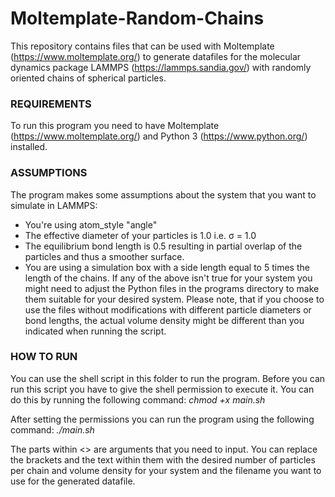 # Moltemplate-Random-Chains
This repository contains files that can be used with Moltemplate (https://www.moltemplate.org/) to generate datafiles for the molecular dynamics package LAMMPS (https://lammps.sandia.gov/) with randomly oriented chains of spherical particles.

### REQUIREMENTS
To run this program you need to have Moltemplate (https://www.moltemplate.org/) and Python 3 (https://www.python.org/) installed.

### ASSUMPTIONS
The program makes some assumptions about the system that you want to simulate in LAMMPS:
- You're using atom_style "angle"
- The effective diameter of your particles is 1.0 i.e. σ = 1.0
- The equilibrium bond length is 0.5 resulting in partial overlap of the particles and thus a smoother surface.
- You are using a simulation box with a side length equal to 5 times the length of the chains.
If any of the above isn't true for your system you might need to adjust the Python files in the programs directory to make them suitable for your desired system. Please note, that if you choose to use the files without modifications with different particle diameters or bond lengths, the actual volume density might be different than you indicated when running the script.

### HOW TO RUN
You can use the shell script in this folder to run the program. Before you can run this script you have to give the shell permission to execute it. You can do this by running the following command: 
*chmod +x main.sh* 

After setting the permissions you can run the program using the following command:
*./main.sh <NoParticlesPerChain> <VolumeDensity> <DataFileName>*

The parts within <> are arguments that you need to input. You can replace the brackets and the text within them with the desired number of particles per chain and volume density for your system and the filename you want to use for the generated datafile.